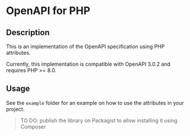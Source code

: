 # OpenAPI for PHP

## Description

This is an implementation of the OpenAPI specification using PHP attributes.

Currently, this implementation is compatible with OpenAPI 3.0.2 and requires PHP >= 8.0.

## Usage

See the `example` folder for an example on how to use the attributes in your project.

> TO DO: publish the library on Packagist to allow installing it using Composer
